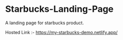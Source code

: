 # Starbucks-Landing-Page
A landing page for starbucks product.

Hosted Link :- https://my-starbucks-demo.netlify.app/
